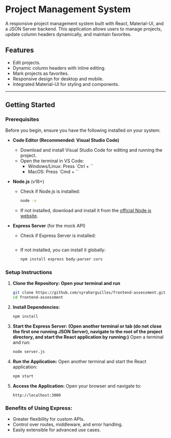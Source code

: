# **Project Management System**

A responsive project management system built with React, Material-UI, and a JSON Server backend. This application allows users to manage projects, update column headers dynamically, and maintain favorites.

## **Features**
- Edit projects.
- Dynamic column headers with inline editing.
- Mark projects as favorites.
- Responsive design for desktop and mobile.
- Integrated Material-UI for styling and components.

---

## **Getting Started**

### **Prerequisites**

Before you begin, ensure you have the following installed on your system:

- **Code Editor (Recommended: Visual Studio Code)**
  - Download and install Visual Studio Code for editing and running the project.
  - Open the terminal in VS Code:
    - Windows/Linux: Press `Ctrl + ``
    - MacOS: Press `Cmd + ``
 
- **Node.js** (v18+)
  - Check if Node.js is installed:
    ```bash
    node -v
    ```
  - If not installed, download and install it from the [official Node.js website](https://nodejs.org/).

- **Express Server** (for the mock API)
  - Check if Express Server is installed:
    ```bash
    
    ```
  - If not installed, you can install it globally:
    ```bash
    npm install express body-parser cors
    ```

### **Setup Instructions**
1. **Clone the Repository: Open your terminal and run**
   ```bash
   git clone https://github.com/syraharguilles/frontend-assessment.git
   cd frontend-assessment
   ```

2. **Install Dependencies:**
   ```bash
   npm install
   ```

3. **Start the Express Server: (Open another terminal or tab (do not close the first one running JSON Server), navigate to the root of the project directory, and start the React application by running:)**
   Open a terminal and run:
   ```bash
   node server.js
   ```

4. **Run the Application:**
   Open another terminal and start the React application:
   ```bash
   npm start
   ```

5. **Access the Application:**
   Open your browser and navigate to:
   ```text
   http://localhost:3000
   ```

### **Benefits of Using Express:**
- Greater flexibility for custom APIs.
- Control over routes, middleware, and error handling.
- Easily extensible for advanced use cases.